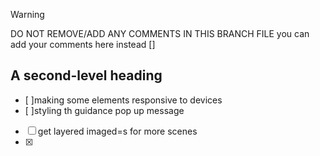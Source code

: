 > [!WARNING]
> DO NOT REMOVE/ADD ANY COMMENTS IN THIS BRANCH FILE 
> you can add your comments here instead []

## A second-level heading
- [ ]making some elements responsive to devices
- [ ]styling th guidance pop up message 
- [ ] get layered imaged=s for more scenes 
- [x]
